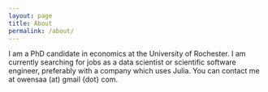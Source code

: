 ```yaml
---
layout: page
title: About
permalink: /about/
---
```


I am a PhD candidate in economics at the University of Rochester. I am currently searching for jobs as a data scientist or scientific software engineer, preferably with a company which uses Julia. You can contact me at owensaa (at) gmail {dot} com.
